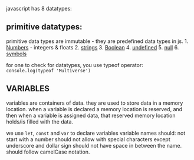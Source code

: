 javascript has 8 datatypes:
## primitive datatypes:
primitive data types are immutable - they are predefined data types in js.
    1. [Numbers](./numbers.md) - integers & floats
    2. [strings](./strings.md)
    3. [Boolean](./boolean.md)
    4. [undefined](./undefined.md)
    5. [null](./null.md)
    6. [symbols](./symbols.md)

for one to check for datatypes, you use typeof operator:
    `console.log(typeof 'Multiverse')`

## VARIABLES
variables are containers of data.
they are used to store data in a memory location.
when a variable is declared a memory location is reserved, and then when a variable is assigned data, that reserved memory location holds/is filled with the data.

we use `let`, `const` and `var` to declare variables
variable names should:
    not start with a number
    should not allow with special characters except underscore and dollar sign
    should not have space in between the name.
    should follow camelCase notation.